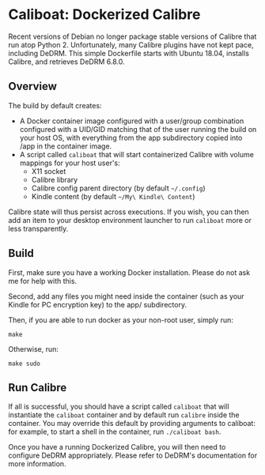 # Caliboat: Dockerized Calibre

Recent versions of Debian no longer package stable versions of Calibre that run atop Python 2. Unfortunately, many Calibre plugins have not kept pace, including DeDRM. This simple Dockerfile starts with Ubuntu 18.04, installs Calibre, and retrieves DeDRM 6.8.0.

## Overview

The build by default creates:

* A Docker container image configured with a user/group combination configured with a UID/GID matching that of the user running the build on your host OS, with everything from the app subdirectory copied into /app in the container image.
* A script called `caliboat` that will start containerized Calibre with volume mappings for your host user's:
    * X11 socket
    * Calibre library
    * Calibre config parent directory (by default `~/.config`)
    * Kindle content (by default `~/My\ Kindle\ Content`)

Calibre state will thus persist across executions. If you wish, you can then add an item to your desktop environment launcher to run `caliboat` more or less transparently.

## Build

First, make sure you have a working Docker installation. Please do not ask me for help with this.

Second, add any files you might need inside the container (such as your Kindle for PC encryption key) to the app/ subdirectory.

Then, if you are able to run docker as your non-root user, simply run:

```
make
```

Otherwise, run:

```
make sudo
```

## Run Calibre

If all is successful, you should have a script called `caliboat` that will instantiate the `caliboat` container and by default run `calibre` inside the container. You may override this default by providing arguments to caliboat: for example, to start a shell in the container, run `./caliboat bash`.

Once you have a running Dockerized Calibre, you will then need to configure DeDRM appropriately. Please refer to DeDRM's documentation for more information.
